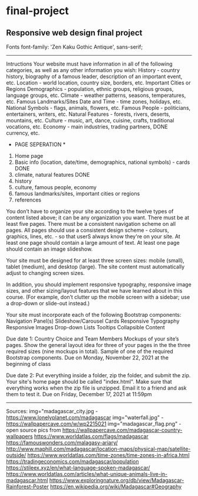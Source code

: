 # final-project
Responsive web design final project
--------------------

Fonts
font-family: 'Zen Kaku Gothic Antique', sans-serif;

--------------------

Intructions
Your website must have information in all of the following categories, as well as any other information you wish:
History - country history, biography of a famous leader, description of an important event, etc.
Location - world location, country size, borders, etc.
Important Cities or Regions
Demographics - population, ethnic groups, religious groups, language groups, etc.
Climate - weather patterns, seasons, temperatures, etc.
Famous Landmarks/Sites
Date and Time - time zones, holidays, etc.
National Symbols - flags, animals, flowers, etc.
Famous People - politicians, entertainers, writers, etc.
Natural Features - forests, rivers, deserts, mountains, etc.
Culture - music, art, dance, cuisine, crafts, traditional vocations, etc.
Economy - main industries, trading partners, DONE currency, etc.

* PAGE SEPERATION *
1. Home page
2. Basic info (location, date/time, demographics, national symbols) - cards DONE
3. climate, natural features DONE
4. history
5. culture, famous people, economy
6. famous landmarks/sites, important cities or regions
7. references

You don’t have to organize your site according to the twelve types of content listed above; it can be any organization you want.
There must be at least five pages.
There must be a consistent navigation scheme on all pages.
All pages should use a consistent design scheme - colours, graphics, lines, etc. - so that userS always know they're on your site.
At least one page should contain a large amount of text.
At least one page should contain an image slideshow.

Your site must be designed for at least three screen sizes: mobile (small), tablet (medium), and desktop (large). The site content must automatically adjust to changing screen sizes.

In addition, you should implement responsive typography, responsive image sizes, and other sizing/layout features that we have learned about in this course. (For example, don’t clutter up the mobile screen with a sidebar; use a drop-down or slide-out instead.)

Your site must incorporate each of the following Bootstrap components:
Navigation Panel(s)
Slideshow/Carousel
Cards
Responsive Typography
Responsive Images
Drop-down Lists
Tooltips
Collapsible Content

Due date 1:
Country Choice and Team Members
Mockups of your site’s pages. Show the general layout idea for three of your pages in the the three required sizes (nine mockups in total).
Sample of one of the required Bootstrap components.
Due on Monday, November 22, 2021 at the beginning of class

Due date 2:
Put everything inside a folder, zip the folder, and submit the zip.
Your site's home page should be called "index.html".
Make sure that everything works when the zip file is unzipped. Email it to a friend and ask them to test it.
Due on Friday, December 17, 2021 at 11:59pm

----------
Sources:
img="madagascar_city.jpg - https://www.lonelyplanet.com/madagascar
img="waterfall.jpg" - https://wallpapercave.com/w/wp2215021
img="madagascar_flag.png" - open source
pics from https://wallpapercave.com/madagascar-country-wallpapers
https://www.worldatlas.com/flags/madagascar
https://famouswonders.com/malagasy-ariary/
http://www.maphill.com/madagascar/location-maps/physical-map/satellite-outside/
https://www.worldatlas.com/time-zones/time-zones-in-africa.html
https://tradingeconomics.com/madagascar/population
https://stileex.xyz/en/what-language-spoken-madagascar/
https://www.worldatlas.com/articles/what-unique-animals-live-in-madagascar.html
https://www.exploringnature.org/db/view/Madagascar-Rainforest-Poster
https://en.wikipedia.org/wiki/Madagascar#Geography
